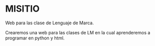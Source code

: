 # MISITIO
Web para las clase de Lenguaje de Marca.

Crearemos una web para las clases de LM en la cual aprenderemos a programar en python y html.

